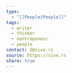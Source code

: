 ```yaml
---
type:
  - "[[People|People]]"
tags:
  - writer
  - thinker
  - nontrepeneur
  - people
contact: d@sive.rs
source: https://sive.rs
share: true
---
```

